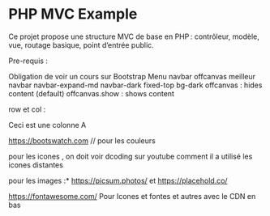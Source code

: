 # PHP MVC Example

Ce projet propose une structure MVC de base en PHP : contrôleur, modèle, vue, routage basique, point d’entrée public.

Pre-requis :

Obligation de voir un cours sur Bootstrap
    Menu  navbar offcanvas   meilleur
        navbar navbar-expand-md navbar-dark fixed-top  bg-dark
                    offcanvas : hides content (default)
                    offcanvas.show : shows content

row et col :  <div class="row bg-secondary py-5         
                align-items-md-stretch">
                <div class="col-sm-4 col-12 bg-success ">Ceci est une colonne A</div>

https://bootswatch.com  // pour les couleurs 

pour les icones , on doit voir dcoding  sur youtube comment il a utilisé les icones distantes

pour les images :*
            https://picsum.photos/       et             https://placehold.co/

https://fontawesome.com/  Pour Icones et fontes et autres avec le CDN en bas

<link rel="stylesheet" href="https://cdnjs.cloudflare.com/ajax/libs/font-awesome/6.5.2/css/all.min.css">